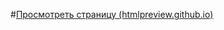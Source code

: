 #[Просмотреть страницу (htmlpreview.github.io)](http://htmlpreview.github.io/?https://github.com/Brainiak-inc/nine-dots-menu/blob/main/index.html "Просмотреть страницу")
